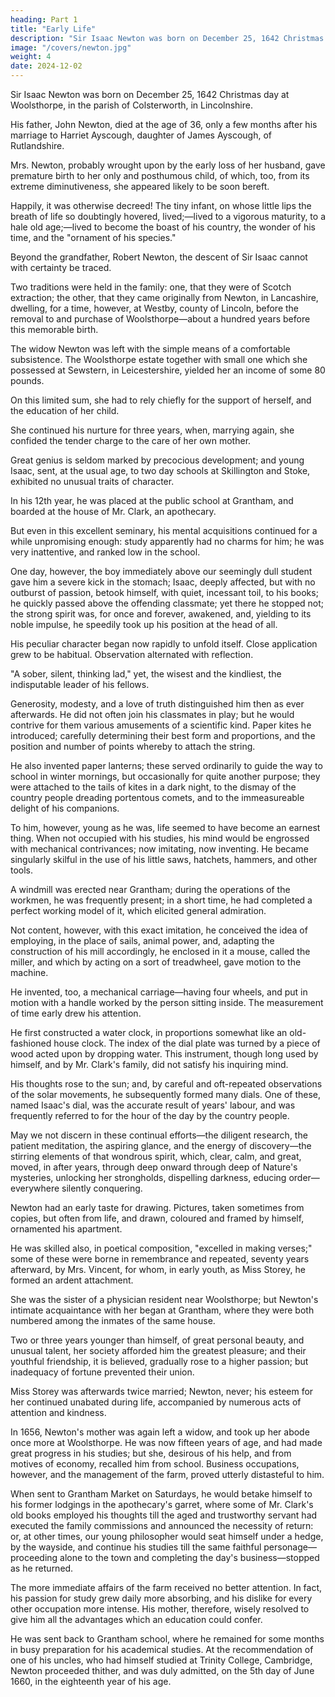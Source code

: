 ```yaml
---
heading: Part 1
title: "Early Life"
description: "Sir Isaac Newton was born on December 25, 1642 Christmas day at Woolsthorpe, in the parish of Colsterworth, in Lincolnshire"
image: "/covers/newton.jpg"
weight: 4
date: 2024-12-02
---
```



<!-- From the thick darkness of the middle ages man's struggling spirit emerged as in new birth; breaking out of the iron control of that period; growing strong and confident in the tug and din of succeeding conflict and revolution, it bounded forwards and upwards with resistless vigour to the investigation of physical and moral truth; ascending height after height; sweeping afar over the earth, penetrating afar up into the heavens; increasing in endeavour, enlarging in endowment; every where boldly, earnestly out-stretching, till, in the Author of the Principia, one arose, who, grasping the master-key of the universe and treading its celestial paths, opened up to the human intellect the stupendous realities of the material world, and, in the unrolling of its harmonies, gave to the human heart a new song to the goodness, wisdom, and majesty of the all-creating, all-sustaining, all-perfect God. , in whom the rising intellect seemed to attain, as it were, to its culminating point, -->

Sir Isaac Newton was born on December 25, 1642 Christmas day at Woolsthorpe, in the parish of Colsterworth, in Lincolnshire.

His father, John Newton, died at the age of 36, only a few months after his marriage to Harriet Ayscough, daughter of James Ayscough, of Rutlandshire. 

Mrs. Newton, probably wrought upon by the early loss of her husband, gave premature birth to her only and posthumous child, of which, too, from its extreme diminutiveness, she appeared likely to be soon bereft. 

Happily, it was otherwise decreed! The tiny infant, on whose little lips the breath of life so doubtingly hovered, lived;—lived to a vigorous maturity, to a hale old age;—lived to become the boast of his country, the wonder of his time, and the "ornament of his species."

Beyond the grandfather, Robert Newton, the descent of Sir Isaac cannot with certainty be traced. 

Two traditions were held in the family: one, that they were of Scotch extraction; the other, that they came originally from Newton, in Lancashire, dwelling, for a time, however, at Westby, county of Lincoln, before the removal to and purchase of Woolsthorpe—about a hundred years before this memorable birth.

The widow Newton was left with the simple means of a comfortable subsistence. The Woolsthorpe estate together with small one which she possessed at Sewstern, in Leicestershire, yielded her an income of some 80 pounds.

On this limited sum, she had to rely chiefly for the support of herself, and the education of her child. 

She continued his nurture for three years, when, marrying again, she confided the tender charge to the care of her own mother.

Great genius is seldom marked by precocious development; and young Isaac, sent, at the usual age, to two day schools at Skillington and Stoke, exhibited no unusual traits of character. 

In his 12th year, he was placed at the public school at Grantham, and boarded at the house of Mr. Clark, an apothecary. 

But even in this excellent seminary, his mental acquisitions continued for a while unpromising enough: study apparently had no charms for him; he was very inattentive, and ranked low in the school.

One day, however, the boy immediately above our seemingly dull student gave him a severe kick in the stomach; Isaac, deeply affected, but with no outburst of passion, betook himself, with quiet, incessant toil, to his books; he quickly passed above the offending classmate; yet there he stopped not; the strong spirit was, for once and forever, awakened, and, yielding to its noble impulse, he speedily took up his position at the head of all.

His peculiar character began now rapidly to unfold itself. Close application grew to be habitual. Observation alternated with reflection. 

"A sober, silent, thinking lad," yet, the wisest and the kindliest, the indisputable leader of his fellows. 

Generosity, modesty, and a love of truth distinguished him then as ever afterwards. He did not often join his classmates in play; but he would contrive for them various amusements of a scientific kind. Paper kites he introduced; carefully determining their best form and proportions, and the position and number of points whereby to attach the string.

He also invented paper lanterns; these served ordinarily to guide the way to school in winter mornings, but occasionally for quite another purpose; they were attached to the tails of kites in a dark night, to the dismay of the country people dreading portentous comets, and to the immeasureable delight of his companions. 

To him, however, young as he was, life seemed to have become an earnest thing. When not occupied with his studies, his mind would be engrossed with mechanical contrivances; now imitating, now inventing. He became singularly skilful in the use of his little saws, hatchets, hammers, and other tools.

A windmill was erected near Grantham; during the operations of the workmen, he was frequently present; in a short time, he had completed a perfect working model of it, which elicited general admiration.

Not content, however, with this exact imitation, he conceived the idea of employing, in the place of sails, animal power, and, adapting the construction of his mill accordingly, he enclosed in it a mouse, called the miller, and which by acting on a sort of treadwheel, gave motion to the machine.

He invented, too, a mechanical carriage—having four wheels, and put in motion with a handle worked by the person sitting inside. The measurement of time early drew his attention. 

He first constructed a water clock, in proportions somewhat like an old-fashioned house clock. The index of the dial plate was turned by a piece of wood acted upon by dropping water. This instrument, though long used by himself, and by Mr. Clark's family, did not satisfy his inquiring mind.

His thoughts rose to the sun; and, by careful and oft-repeated observations of the solar movements, he subsequently formed many dials. One of these, named Isaac's dial, was the accurate result of years' labour, and was frequently referred to for the hour of the day by the country people.

May we not discern in these continual efforts—the diligent research, the patient meditation, the aspiring glance, and the energy of discovery—the stirring elements of that wondrous spirit, which, clear, calm, and great, moved, in after years, through deep onward through deep of Nature's mysteries, unlocking her strongholds, dispelling darkness, educing order—everywhere silently conquering.

Newton had an early taste for drawing. Pictures, taken sometimes from copies, but often from life, and drawn, coloured and framed by himself, ornamented his apartment. 

He was skilled also, in poetical composition, "excelled in making verses;" some of these were borne in remembrance and repeated, seventy years afterward, by Mrs. Vincent, for whom, in early youth, as Miss Storey, he formed an ardent attachment.

She was the sister of a physician resident near Woolsthorpe; but Newton's intimate acquaintance with her began at Grantham, where they were both numbered among the inmates of the same house. 

Two or three years younger than himself, of great personal beauty, and unusual talent, her society afforded him the greatest pleasure; and their youthful friendship, it is believed, gradually rose to a higher passion; but inadequacy of fortune prevented their union.

Miss Storey was afterwards twice married; Newton, never; his esteem for her continued unabated during life, accompanied by numerous acts of attention and kindness.

In 1656, Newton's mother was again left a widow, and took up her abode once more at Woolsthorpe. He was now fifteen years of age, and had made great progress in his studies; but she, desirous of his help, and from motives of economy, recalled him from school. Business occupations, however, and the management of the farm, proved utterly distasteful to him. 

When sent to Grantham Market on Saturdays, he would betake himself to his former lodgings in the apothecary's garret, where some of Mr. Clark's old books employed his thoughts till the aged and trustworthy servant had executed the family commissions and announced the necessity of return: or, at other times, our young philosopher would seat himself under a hedge, by the wayside, and continue his studies till the same faithful personage—proceeding alone to the town and completing the day's business—stopped as he returned. 

The more immediate affairs of the farm received no better attention. In fact, his passion for study grew daily more absorbing, and his dislike for every other occupation more intense. His mother, therefore, wisely resolved to give him all the advantages which an education could confer. 

He was sent back to Grantham school, where he remained for some months in busy preparation for his academical studies. At the recommendation of one of his uncles, who had himself studied at Trinity College, Cambridge, Newton proceeded thither, and was duly admitted, on the 5th day of June 1660, in the eighteenth year of his age.


